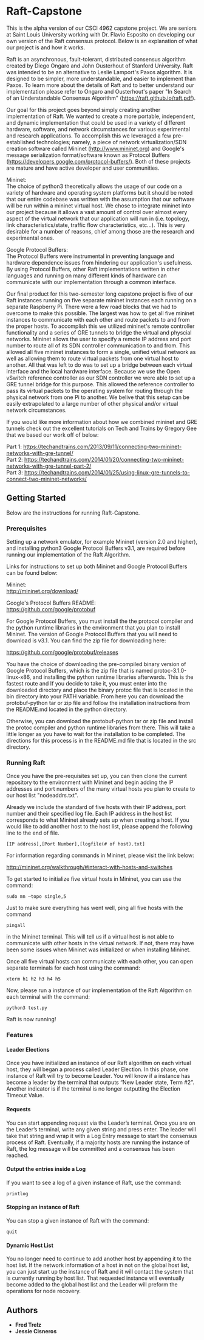 # Raft-Capstone
This is the alpha version of our CSCI 4962 capstone project.  We are seniors at Saint Louis University working with Dr. Flavio Esposito on developing our own version of the Raft consensus protocol. Below is an explanation of what our project is and how it works.

Raft is an asynchronous, fault-tolerant, distributed consensus algorithm created by Diego Ongaro and John Ousterhout of Stanford University.  Raft was intended to be an alternative to Leslie Lamport's Paxos algorithm.  It is designed to be simpler, more understandable, and easier to implement than Paxos.  To learn more about the details of Raft and to better understand our implementation please refer to Ongaro and Ousterhout's paper "In Search of an Understandable Consensus Algorithm" (https://raft.github.io/raft.pdf).

Our goal for this project goes beyond simply creating another implementation of Raft.  We wanted to create a more portable, independent, and dynamic implementation that could be used in a variety of different hardware, software, and network circumstances for various experimental and research applications.  To accomplish this we leveraged a few pre-established technologies; namely, a piece of network virtualization/SDN creation software called Mininet (http://www.mininet.org) and Google's message serialization format/software known as Protocol Buffers (https://developers.google.com/protocol-buffers/).  Both of these projects are mature and have active developer and user communities.

Mininet:  
The choice of python3 theoretically allows the usage of our code on a variety of hardware and operating system platforms but it should be noted that our entire codebase was written with the assumption that our software will be run within a mininet virtual host.  We chose to integrate mininet into our project because it allows a vast amount of control over almost every aspect of the virtual network that our application will run in (i.e. topology, link characteristics/state, traffic flow characteristics, etc...).  This is very desirable for a number of reasons, chief among those are the research and experimental ones.

Google Protocol Buffers:  
The Protocol Buffers were instrumental in preventing language and hardware dependence issues from hindering our application's usefulness.  By using Protocol Buffers, other Raft implementations written in other languages and running on many different kinds of hardware can communicate with our implementation through a common interface.

Our final product for this two-semester long capstone project is five of our Raft instances running on five separate mininet instances each running on a separate Raspberry Pi.  There were a few road blocks that we had to overcome to make this possible.  The largest was how to get all five mininet instances to communicate with each other and route packets to and from the proper hosts.  To accomplish this we utilized mininet's remote controller functionality and a series of GRE tunnels to bridge the virtual and physcial networks.  Mininet allows the user to specify a remote IP address and port number to route all of its SDN controller communication to and from.  This allowed all five mininet instances to form a single, unified virtual network as well as allowing them to route virtual packets from one virtual host to another.  All that was left to do was to set up a bridge between each virtual interface and the local hardware interface.  Because we use the Open vSwitch reference controller as our SDN controller we were able to set up a GRE tunnel bridge for this purpose.  This allowed the reference controller to pass its virtual packets to the operating system for routing through the physical network from one Pi to another.  We belive that this setup can be easily extrapolated to a large number of other physical and/or virtual network circumstances.

If you would like more information about how we combined mininet and GRE tunnels check out the excellent tutorials on Tech and Trains by Gregory Gee that we based our work off of below:

Part 1: https://techandtrains.com/2013/09/11/connecting-two-mininet-networks-with-gre-tunnel/  
Part 2: https://techandtrains.com/2014/01/20/connecting-two-mininet-networks-with-gre-tunnel-part-2/  
Part 3: https://techandtrains.com/2014/01/25/using-linux-gre-tunnels-to-connect-two-mininet-networks/  

## Getting Started
  
Below are the instructions for running Raft-Capstone.

### Prerequisites

Setting up a network emulator, for example Mininet (version 2.0 and higher), and installing python3 Google Protocol Buffers v3.1, are required before running our implementation of the Raft Algorithm.

Links for instructions to set up both Mininet and Google Protocol Buffers can be found below:

Mininet:  
http://mininet.org/download/

Google's Protocol Buffers README:  
https://github.com/google/protobuf

For Google Protocol Buffers, you must install the the protocol compiler and the python runtime libraries in the environment that you plan to install Mininet. The version of Google Protocol Buffers that you will need to download is v3.1. You can find the zip file for downloading here:  

https://github.com/google/protobuf/releases

You have the choice of downloading the pre-compiled binary version of Google Protocol Buffers, which is the zip file that is named protoc-3.1.0-linux-x86, and installing the python runtime libraries afterwards. This is the fastest route and If you decide to take it, you must enter into the downloaded directory and place the binary protoc file that is located in the bin directory into your PATH variable. From here you can download the protobuf-python tar or zip file and follow the installation instructions from the README.md located in the python directory.  

Otherwise, you can download the protobuf-python tar or zip file and install the protoc compiler and python runtime libraries from there. This will take a little longer as you have to wait for the installation to be completed. The directions for this process is in the README.md file that is located in the src directory. 

### Running Raft

Once you have the pre-requisites set up, you can then clone the current repository to the environment with Mininet and begin adding the IP addresses and port numbers of the many virtual hosts you plan to create to our host list "nodeaddrs.txt".

Already we include the standard of five hosts with their IP address, port number and their specified log file. Each IP address in the host list corresponds to what Mininet already sets up when creating a host. If you would like to add another host to the host list, please append the following line to the end of file.  
```
[IP address],[Port Number],[logfile(# of host).txt] 
```
For information regarding commands in Mininet, please visit the link below:  

http://mininet.org/walkthrough/#interact-with-hosts-and-switches

To get started to initialize five virtual hosts in Mininet, you can use the command:
```
sudo mn –topo single,5
```

Just to make sure everything has went well, ping all five hosts with the command  
```
pingall
```

in the Mininet terminal. This will tell us if a virtual host is not able to communicate with other hosts in the virtual network. If not, there may have been some issues when Mininet was initialized or when installing Mininet. 

Once all five virtual hosts can communicate with each other, you can open separate terminals for each host using the command:
```
xterm h1 h2 h3 h4 h5
```

Now, please run a instance of our implementation of the Raft Algorithm on each terminal with the command:
```
python3 test.py
```
Raft is now running!

### Features

#### Leader Elections

Once you have initialized an instance of our Raft algorithm on each virtual host, they will began a process called Leader Election. In this phase, one instance of Raft will try to become Leader. You will know if a instance has become a leader by the terminal that outputs “New Leader state, Term #2”. Another indicator is if the terminal is no longer outputting the Election Timeout Value.

#### Requests
You can start appending request via the Leader’s terminal. Once you are on the Leader’s terminal, write any given string and press enter. The leader will take that string and wrap it with a Log Entry message to start the consensus process of Raft. Eventually, if a majority hosts are running the instance of Raft, the log message will be committed and a consensus has been reached.

#### Output the entries inside a Log
If you want to see a log of a given instance of Raft, use the command:  
```
printlog
```

#### Stopping an instance of Raft
You can stop a given instance of Raft with the command:
```
quit
```

#### Dynamic Host List
You no longer need to continue to add another host by appending it to the host list. If the network information of a host in not on the global host list, you can just start up the instance of Raft and it will contact the system that is currently running by host list. That requested instance will eventually become added to the global host list and the Leader will preform the operations for node recovery. 


## Authors

* **Fred Trelz**
* **Jessie Cisneros**
